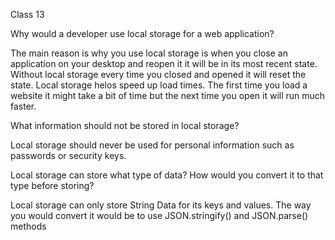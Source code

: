 Class 13


Why would a developer use local storage for a web application?

The main reason is why you use local storage is when you close an application on your desktop and reopen it it will be in its most recent state. Without local storage every time you closed and opened it will reset the state. Local storage helos speed up load times. The first time you load a website it might take a bit of time but the next time you open it will run much faster.

What information should not be stored in local storage?

Local storage should never be used for personal information such as passwords or security keys.

Local storage can store what type of data? How would you convert it to that type before storing?

Local storage can only store String Data for its keys and values. The way you would convert it would be to use JSON.stringify() and JSON.parse() methods


